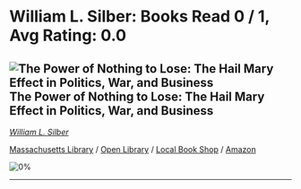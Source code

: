 # William L. Silber:  Books Read 0 / 1, Avg Rating: 0.0 

## ![The Power of Nothing to Lose: The Hail Mary Effect in Politics, War, and Business](http://books.google.com/books/content?id=Zm4czgEACAAJ&printsec=frontcover&img=1&zoom=5&source=gbs_api) The Power of Nothing to Lose: The Hail Mary Effect in Politics, War, and Business
*[William L. Silber](../authors/WilliamLSilber)*

[Massachusetts Library](https://library.minlib.net/search/i=978-0063011526) / [Open Library](https://openlibrary.org/isbn/978-0063011526) / [Local Book Shop](https://bookshop.org/book/978-0063011526) / [Amazon](https://smile.amazon.com/dp/0063011522)

![0%](https://progress-bar.dev/0) 



---
